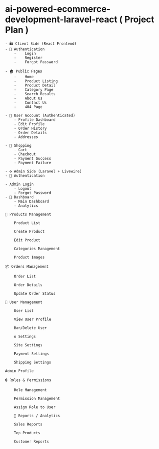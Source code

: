 # ai-powered-ecommerce-development-laravel-react ( Project Plan )
    - 🛍️ Client Side (React Frontend)
    - 🔐 Authentication
        -    Login
        -    Register
        -    Forgot Password

    - 🏠 Public Pages
        -    Home
        -    Product Listing
        -    Product Detail
        -    Category Page
        -    Search Results
        -    About Us
        -    Contact Us
        -    404 Page

    - 👤 User Account (Authenticated)
        - Profile Dashboard
        - Edit Profile
        - Order History
        - Order Details
        - Addresses

    - 🛒 Shopping
        - Cart
        - Checkout
        - Payment Success
        - Payment Failure

    - ⚙️ Admin Side (Laravel + Livewire)
    - 🔐 Authentication

    - Admin Login
        - Logout
        - Forgot Password
    - 🧭 Dashboard
        - Main Dashboard
        - Analytics

    🛒 Products Management

        Product List

        Create Product

        Edit Product

        Categories Management

        Product Images

    📦 Orders Management

        Order List

        Order Details

        Update Order Status

    👥 User Management

        User List

        View User Profile

        Ban/Delete User

        ⚙️ Settings

        Site Settings

        Payment Settings

        Shipping Settings

    Admin Profile

    🔒 Roles & Permissions

        Role Management

        Permission Management

        Assign Role to User

        🧾 Reports / Analytics

        Sales Reports

        Top Products

        Customer Reports